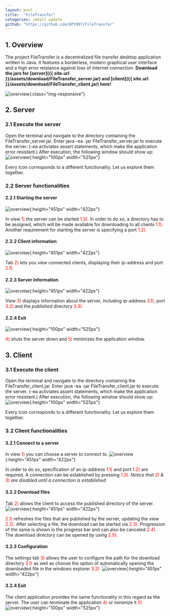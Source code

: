 ```yaml
---
layout: post
title:  "FileTransfer"
categories: jekyll update
github: "https://github.com/DP1997/FileTransfer"
---
```


## 1. Overview
The project FileTransfer is a decentralized file transfer desktop application written in Java.
It features a borderless, modern graphical user interface and a high error reistance against loss of internet connection.
__Download the jars for [server]({{ site.url }}/assets/download/FileTransfer_server.jar) and [client]({{ site.url }}/assets/download/FileTransfer_client.jar) here!__
<br>

![overview](/assets/images/FileTransfer_server0.PNG){:class="img-responsive"}<br>

## 2. Server
### 2.1 Execute the server
Open the terminal and navigate to the directory containing the FileTransfer_server.jar.
Enter java -ea -jar FileTransfer_server.jar to execute the server.
(-ea activiates assert statements, which make the application error resistant.)
After execution, the following window should show up:
![overview](/assets/images/FileTransfer_server1.PNG){:height="100px" width="525px"}<br>

Every Icon corresponds to a different functionality. Let us explore them together.

### 2.2 Server functionalities
#### 2.2.1 Starting the server
![overview](/assets/images/FileTransfer_server2.PNG){:height="451px" width="422px"}<br>

In view <span style="color: red">1)</span> the server can be started <span style="color: red">1.3)</span>. In order to do so, a directory has to be assigned, which will be made available for downloading to all clients <span style="color: red">1.1)</span>.
Another requirement for starting the server is specifying a port <span style="color: red">1.2)</span>.

#### 2.2.2 Client information
![overview](/assets/images/FileTransfer_server3.PNG){:height="451px" width="422px"}<br>

Tab <span style="color: red">2)</span> lets you view connected clients, displaying their ip-address and port <span style="color: red">2.1)</span>.

#### 2.2.3 Server information
![overview](/assets/images/FileTransfer_server4.PNG){:height="451px" width="422px"}<br>

View <span style="color: red">3)</span> displays information about the server, including ip-address <span style="color: red">3.1)</span>, port <span style="color: red">3.2)</span> and the *published* directory <span style="color: red">3.3)</span>.

#### 2.2.4 Exit
![overview](/assets/images/FileTransfer_server5.PNG){:height="100px" width="525px"}<br>

<span style="color: red">4)</span> shuts the server down and <span style="color: red">5)</span> minimizes the application window.

## 3. Client
### 3.1 Execute the client
Open the terminal and navigate to the directory containing the FileTransfer_client.jar.
Enter java -ea -jar FileTransfer_client.jar to execute the server.
(-ea activiates assert statements, which make the application error resistant.)
After execution, the following window should show up:
![overview](/assets/images/FileTransfer_client1.PNG){:height="100px" width="525px"}<br>

Every Icon corresponds to a different functionality. Let us explore them together.

### 3.2 Client functionalities
#### 3.2.1 Connect to a server
In view <span style="color: red">1)</span> you can choose a server to connect to.
![overview](/assets/images/FileTransfer_client2.PNG){:height="451px" width="422px"}<br>

In order to do so, specification of an ip-address <span style="color: red">1.1)</span> and port <span style="color: red">1.2)</span> are required.
A connection can be established by pressing <span style="color: red">1.3)</span>.
*Notice that <span style="color: red">2)</span> & <span style="color: red">3)</span> are disabled until a connection is established*

#### 3.2.2 Download files
Tab <span style="color: red">2)</span> allows the client to access the published directory of the server.
![overview](/assets/images/FileTransfer_client3.PNG){:height="451px" width="422px"}<br>

<span style="color: red">2.1)</span> refreshes the files that are published by the server, updating the view <span style="color: red">2.2)</span>.
After selecting a file, the download can be started via <span style="color: red">2.3)</span>.
Progression of the same is shown in the progress bar and can also be canceled <span style="color: red">2.4)</span>.
The download directory can be opened by using <span style="color: red">2.5)</span>.

#### 3.2.3 Configuration
The settings tab <span style="color: red">3)</span> allows the user to configure the path for the download directory <span style="color: red">3.1)</span> as well as choose the option of automatically opening the downloaded file in the windows explorer <span style="color: red">3.2)</span>.
![overview](/assets/images/FileTransfer_client4.PNG){:height="451px" width="422px"}<br>

#### 3.2.4 Exit
The client application provides the same functionality in this regard as the server.
The user can terminate the application <span style="color: red">4)</span> or minimize it <span style="color: red">5)</span>
![overview](/assets/images/FileTransfer_client5.PNG){:height="100px" width="525px"}<br>



